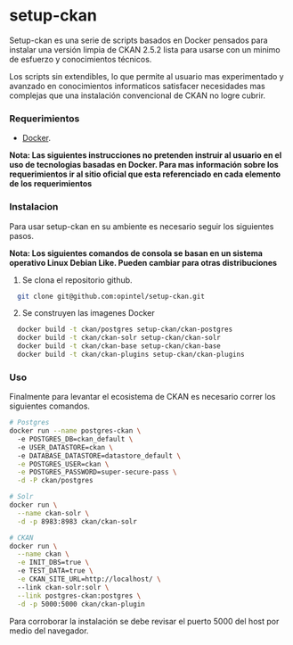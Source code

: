 # setup-ckan

Setup-ckan es una serie de scripts basados en Docker pensados para instalar una versión limpia de CKAN 2.5.2 lista para usarse con un minimo de esfuerzo y conocimientos técnicos. 

Los scripts sin extendibles, lo que permite al usuario mas experimentado y avanzado en conocimientos informaticos satisfacer necesidades mas complejas que una instalación convencional de CKAN no logre cubrir. 


### Requerimientos
  - [Docker](https://www.docker.com/).

**Nota: Las siguientes instrucciones no pretenden instruir al usuario en el uso de tecnologias basadas en Docker. Para mas información sobre los requerimientos ir al sitio oficial que esta referenciado en cada elemento de los requerimientos**

### Instalacion

Para usar setup-ckan en su ambiente es necesario seguir los siguientes pasos.

**Nota: Los siguientes comandos de consola se basan en un sistema operativo Linux Debian Like. Pueden cambiar para otras distribuciones**

1. Se clona el repositorio github.

```sh
  git clone git@github.com:opintel/setup-ckan.git
```
2. Se construyen las imagenes Docker
```sh
  docker build -t ckan/postgres setup-ckan/ckan-postgres
  docker build -t ckan/ckan-solr setup-ckan/ckan-solr
  docker build -t ckan/ckan-base setup-ckan/ckan-base
  docker build -t ckan/ckan-plugins setup-ckan/ckan-plugins
```
### Uso
Finalmente para levantar el ecosistema de CKAN es necesario correr los siguientes comandos.

```sh
# Postgres
docker run --name postgres-ckan \         
  -e POSTGRES_DB=ckan_default \                               
  -e USER_DATASTORE=ckan \                                                                 
  -e DATABASE_DATASTORE=datastore_default \
  -e POSTGRES_USER=ckan \
  -e POSTGRES_PASSWORD=super-secure-pass \
  -d -P ckan/postgres

# Solr
docker run \
  --name ckan-solr \
  -d -p 8983:8983 ckan/ckan-solr

# CKAN
docker run \
  --name ckan \
  -e INIT_DBS=true \ 
  -e TEST_DATA=true \
  -e CKAN_SITE_URL=http://localhost/ \ 
  --link ckan-solr:solr \
  --link postgres-ckan:postgres \
  -d -p 5000:5000 ckan/ckan-plugin
```

Para corroborar la instalación se debe revisar el puerto 5000 del host por medio del navegador.